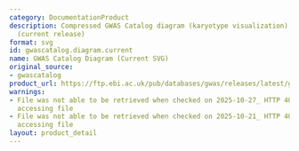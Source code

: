 ```yaml
---
category: DocumentationProduct
description: Compressed GWAS Catalog diagram (karyotype visualization) in SVG format
  (current release)
format: svg
id: gwascatalog.diagram.current
name: GWAS Catalog Diagram (Current SVG)
original_source:
- gwascatalog
product_url: https://ftp.ebi.ac.uk/pub/databases/gwas/releases/latest/gwas-catalog-diagram.svg
warnings:
- File was not able to be retrieved when checked on 2025-10-27_ HTTP 404 error when
  accessing file
- File was not able to be retrieved when checked on 2025-10-21_ HTTP 404 error when
  accessing file
layout: product_detail
---
```

